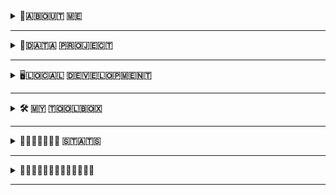 <div align='left' id="Resume">
<details>
<summary>🪪<strong>🇦🇧🇴🇺🇹 🇲🇪</strong></summary>

#### 💻Data Engineer

#### 📚 Изучаю инструменты и методы для работы с данными:
<div align="left">
📋 Python <br>
📋 SQL (PostgreSQL, ClickHouse) <br>
📋 Linux <br>
📋 Docker <br>
</div>

#### 🎯 Использую свой опыт и знания для создания решений в области данных. 
💾 Ниже представлен мои проект по работе с данными, а также прохождение практик курсов по Python, SQL и др.

<br>
<br>
<div align="center">
<a href='https://t.me/DmitryTyurin' target="_blank"><img alt="Static Badge" src="https://img.shields.io/badge/Telegram-white?style=flat&logo=telegram&logoColor=white&color=%233c9bd5"></a>
<a href="mailto:dwtyurin@mail.com"><img alt="mail Badge" src="https://img.shields.io/badge/Mail.ru-white?style=flat&logoColor=white&logo=mail.ru&color=%233c9bd5"></a>
<a href="mailto:dwtyurin@gmail.com"><img alt="gmail Badge" src="https://img.shields.io/badge/Gmail-white?style=flat&logoColor=white&logo=gmail&color=%233c9bd5"></a>
<br>
</div>
</details>
</div>

---

<div align='left' id="data_project">
<details>
<summary>📓<strong>🇩🇦🇹🇦 🇵🇷🇴🇯🇪🇨🇹</strong></summary>

<br>
<a href="https://github.com/DmitryTyurin/DataProjects" title="Data Structures"><img align="center" height="115" src="https://github-readme-stats.vercel.app/api/pin/?username=DmitryTyurin&repo=DataProjects&theme=vision-friendly-dark&border_radius=10"></a>
<br>

<h4 align="center">
  <a href="https://github.com/DmitryTyurin?tab=repositories" title="Show Repositories">🔎 Полный список проектов 🔍</a>
</h4>

</details>
</div>

---
<div align='left' id="data_project">
<details>
<summary>🖥️<strong>🇱🇴🇨🇦🇱 🇩🇪🇻🇪🇱🇴🇵🇲🇪🇳🇹</strong></summary>
<br>
<a href="https://github.com/DmitryTyurin/services" title="Data Structures"><img align="center" height="115" src="https://github-readme-stats.vercel.app/api/pin/?username=DmitryTyurin&repo=services&theme=vision-friendly-dark&border_radius=10"></a>


<h4 align="center">
  <a href="https://github.com/DmitryTyurin?tab=repositories" title="Show Repositories">🔎 Полный список проектов 🔍</a>
</h4>


</details>
</div>

---

<div aligin='left' id="My_Toolbox">
<details>
<summary align="left"> <strong>🛠️ 🇲🇾 🇹🇴🇴🇱🇧🇴🇽</strong></summary>

<br>

<h4 align="center">Languages</h4>
<img src="https://skillicons.dev/icons?i=python,scala">
<br>

<h4 align="center">Framework & Libs</h4>
<img height="40" alt="python" src="https://github.com/marwin1991/profile-technology-icons/assets/76012086/24b02d77-2f28-43c7-b5d6-e15e3395851b">
&nbsp
<img height="40" alt="numpy" src="https://raw.githubusercontent.com/devicons/devicon/6910f0503efdd315c8f9b858234310c06e04d9c0/icons/numpy/numpy-original.svg">
&nbsp
<img src="https://skillicons.dev/icons?i=selenium">
&nbsp
<img height="60" alt="pyspark" src="https://user-images.githubusercontent.com/25181517/184357834-eba1eee1-6074-4b9c-8ed3-5373868096cc.png">
<br>

<h4 align="center">DB & Broker</h4>
<img height="47" alt="clickhouse" src="https://cdn.freelogovectors.net/wp-content/uploads/2022/03/clickhouse_logo_freelogovectors.net_.png">
&nbsp
<img height="47" alt="gp" src="https://www.vectorlogo.zone/logos/greenplum/greenplum-icon.svg">
&nbsp
<img src="https://skillicons.dev/icons?i=postgresql,mysql,mongodb,kafka,rabbitmq">
<br>

<h4 align="center">Control Version</h4>
<img src="https://skillicons.dev/icons?i=git,gitlab,github">
<br>

<h4 align="center">DevOps</h4>
<img src="https://skillicons.dev/icons?i=docker,linux,bash,powershell">
<br>

<h4 align="center">Tools</h4>
<img src="https://skillicons.dev/icons?i=pycharm,idea">
&nbsp
<img height="47" alt="dbeaver" src="https://raw.githubusercontent.com/devicons/devicon/6910f0503efdd315c8f9b858234310c06e04d9c0/icons/dbeaver/dbeaver-original.svg">
&nbsp
<img height="40" alt="airflow" src="https://raw.githubusercontent.com/devicons/devicon/6910f0503efdd315c8f9b858234310c06e04d9c0/icons/apacheairflow/apacheairflow-original.svg">
&nbsp
<img height="40" alt="superset" src="https://static.tildacdn.com/tild3331-6439-4530-a166-396530636539/Superset_logo.png">
&nbsp
<img height="50" alt="jira" src="https://raw.githubusercontent.com/devicons/devicon/6910f0503efdd315c8f9b858234310c06e04d9c0/icons/jira/jira-original.svg">
&nbsp
<img height="40" alt="confluence" src="https://raw.githubusercontent.com/devicons/devicon/6910f0503efdd315c8f9b858234310c06e04d9c0/icons/confluence/confluence-original.svg">
&nbsp
<img height="40" alt="slack" src="https://raw.githubusercontent.com/devicons/devicon/6910f0503efdd315c8f9b858234310c06e04d9c0/icons/slack/slack-original.svg">
&nbsp
<img height="40" alt="mattermost" src="https://cdn.icon-icons.com/icons2/2389/PNG/512/mattermost_logo_icon_145078.png">
<br>

</details>
</div>

---

<div aligin='left' id="GitHub_Stats">
<details>
<summary align="left"> <strong>🎢🇬🇮🇹🇭🇺🇧 🇸🇹🇦🇹🇸</strong></summary>

<br>

<div id="header" align="center">



<img width="360" height="200" src="https://github-readme-stats.vercel.app/api?username=DmitryTyurin&show_icons=true&theme=vision-friendly-dark">
<br>

<img width="500" height="200" src="https://github-readme-stats.vercel.app/api/top-langs/?username=DmitryTyurin&size_weight=0.0005&count_weight=0.3&layout=compact&theme=vision-friendly-dark">

<br>
<br>

</div>


<div id="header" align="center">
  <img src="https://komarev.com/ghpvc/?username=DmitryTyurin&style=for-the-badge&color=orange" alt=""/>
</div>
</details>
</div>

---

<div aligin='left' id="certificates">
<details>
<summary align="left"> <strong>📜🇨🇪🇷🇹🇮🇫🇮🇨🇦🇹🇪🇸</strong></summary>

<br>
<br>
<div aligin='left' id="Python">
<details>
<summary align="left"> <strong>Python 🐍</strong></summary>
<br>

<br>
<img width="420" height="300" src="сertificates_png/Функциональное_программирование_на_Python.png" alt="Функциональное_программирование_на_Python">
<img width="420" height="300" src="сertificates_png/Регулярные_выражения_в_Python.png" alt="Регулярные_выражения_в_Python">
<br>

<br>
<img width="420" height="300" src="сertificates_png/Python_основы_и_применение.png" alt="Python_основы_и_применение">
<img width="420" height="300" src="сertificates_png/Selenium_Python.png" alt="Selenium_Python">
<br>

<br>
<img width="420" height="300" src="сertificates_png/Асинхронный_Python.png" alt="Асинхронный_Python">
<img width="420" height="300" src="сertificates_png/Быстрый_старт_в_FastAPI_Python.png" alt="Быстрый_старт_в_FastAPI_Python">
<br>

<br>
<img width="420" height="300" src="сertificates_png/Добрый__добрый_Python_с_Сергеем_Балакиревым.png" alt="Добрый__добрый_Python_с_Сергеем_Балакиревым">
<img width="420" height="300" src="сertificates_png/Задачи_на_Python.png" alt="Задачи_на_Python">
<br>

<br>
<img width="420" height="300" src="сertificates_png/Осознанный_Python___ООП.png" alt="Осознанный_Python___ООП">
<img width="420" height="300" src="сertificates_png/Программирование_на_Python.png" alt="Программирование_на_Python">
<br>

<br>
<img width="420" height="300" src="сertificates_png/Поколение_Python_курс_для_начинающих.png" alt="Поколение_Python_курс_для_начинающих">
<img width="420" height="300" src="сertificates_png/Поколение_Python_курс_для_продвинутых.png" alt="Поколение_Python_курс_для_продвинутых">
<br>

<br>
</details>
</div>

<br>
<div aligin='left' id="SQL">
<details>
<summary align="left"> <strong>SQL & DB 📂</strong></summary>
<br>

<br>
<img width="420" height="300" src="сertificates_png/ClickHouse_для_аналитика.png" alt="ClickHouse_для_аналитика">

<br>

<br>
<img width="420" height="300" src="сertificates_png/SQL_практикум__SELECT_запросы_от_А_до_Я.png" alt="SQL_практикум__SELECT_запросы_от_А_до_Я">
<img width="420" height="300" src="сertificates_png/SQL_практикум__Продвинутый_уровень.png" alt="SQL_практикум__Продвинутый_уровень">
<br>

<br>
<img width="420" height="300" src="сertificates_png/Интерактивный_тренажер_по_SQL.png" alt="Интерактивный_тренажер_по_SQL">
<img width="420" height="300" src="сertificates_png/Введение_в_базы_данных.png" alt="Введение_в_базы_данных">
<br>

<br>
</details>
</div>

<br>
<div aligin='left' id="Other">
<details>
<summary align="left"> <strong>Other 📝</strong></summary>
<br>

<br>
<img width="420" height="300" src="сertificates_png/Data_Engineer_с_нуля_до_junior.png" alt="Data_Engineer_с_нуля_до_junior">

<br>

<br>
<img width="420" height="300" src="сertificates_png/LPI_Linux_Essentials_010_160_Certification_Exam.png" alt="LPI_Linux_Essentials_010_160_Certification_Exam">
<img width="420" height="300" src="сertificates_png/Русский_сертификационный_экзамен_LPI_Linux.png" alt="Русский_сертификационный_экзамен_LPI_Linux">
<br>

<br>
<img width="420" height="300" src="сertificates_png/Терминал_Linux__Основы_работы_в_командной.png" alt="Терминал_Linux__Основы_работы_в_командной">
<img width="420" height="300" src="сertificates_png/Программа_Linux_с_нуля_до_сертификата.png" alt="Программа_Linux_с_нуля_до_сертификата">
<br>

<br>
<img width="420" height="300" src="сertificates_png/Основы_статистики.png" alt="Основы_статистики">
<img width="420" height="300" src="сertificates_png/Протокол_HTTP_простыми_словами.png" alt="Протокол_HTTP_простыми_словами">
<br>

<br>
<img width="420" height="300" src="сertificates_png/Информационные_технологии__Excel.png" alt="Информационные_технологии__Excel">
<img width="420" height="300" src="сertificates_png/Jira_ведение_задач_на_электронных_досках.png" alt="Jira_ведение_задач_на_электронных_досках">
<br>

<br>

</details>
</div>

<br>


<div align="center">


[‍💻 Мой профиль на Stepik.org💻](https://stepik.org/users/394640072/profile)


</div>


</details>
</div>

---


